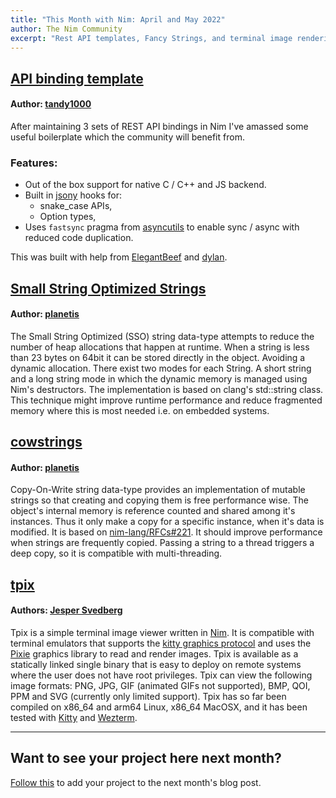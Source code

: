 ```yaml
---
title: "This Month with Nim: April and May 2022"
author: The Nim Community
excerpt: "Rest API templates, Fancy Strings, and terminal image rendering"
---
```



## [API binding template](https://github.com/tandy-1000/api-binding-template/)

#### Author: [tandy1000](https://github.com/tandy-1000)

After maintaining 3 sets of REST API bindings in Nim I've amassed some useful boilerplate which the community will benefit from.

### Features:
- Out of the box support for native C / C++ and JS backend.
- Built in [jsony](https://github.com/treeform/jsony/) hooks for:
   - snake_case APIs,
   - Option types,
- Uses `fastsync` pragma from [asyncutils](https://github.com/tandy-1000/asyncutils) to enable sync / async with reduced code duplication.

This was built with help from [ElegantBeef](https://github.com/beef331/) and [dylan](https://github.com/dylhack/).

## [Small String Optimized Strings](https://github.com/planetis-m/ssostrings)

#### Author: [planetis](https://github.com/planetis-m)

The Small String Optimized (SSO) string data-type attempts to reduce the number of heap allocations that happen at runtime.
When a string is less than 23 bytes on 64bit it can be stored directly in the object.
Avoiding a dynamic allocation.
There exist two modes for each String.
A short string and a long string mode in which the dynamic memory is managed using Nim's destructors.
The implementation is based on clang's std::string class.
This technique might improve runtime performance and reduce fragmented memory where this is most needed i.e. on embedded systems.


## [cowstrings](https://github.com/planetis-m/cowstrings)

#### Author: [planetis](https://github.com/planetis-m)

Copy-On-Write string data-type provides an implementation of mutable strings so that creating and copying them is free performance wise.
The object's internal memory is reference counted and shared among it's instances.
Thus it only make a copy for a specific instance, when it's data is modified.
It is based on [nim-lang/RFCs#221](https://github.com/nim-lang/RFCs/issues/221).
It should improve performance when strings are frequently copied.
Passing a string to a thread triggers a deep copy, so it is compatible with multi-threading.



## [tpix](https://github.com/jesvedberg/tpix)

#### Authors: [Jesper Svedberg](https://github.com/jesvedberg)

Tpix is a simple terminal image viewer written in [Nim](https://nim-lang.org/).
It is compatible with terminal emulators that supports the [kitty graphics protocol](https://sw.kovidgoyal.net/kitty/graphics-protocol/) and uses the [Pixie](https://github.com/treeform/pixie) graphics library to read and render images.
Tpix is available as a statically linked single binary that is easy to deploy on remote systems where the user does not have root privileges.
Tpix can view the following image formats: PNG, JPG, GIF (animated GIFs not supported), BMP, QOI, PPM and SVG (currently only limited support).
Tpix has so far been compiled on x86_64 and arm64 Linux, x86_64 MacOSX, and it has been tested with [Kitty](https://sw.kovidgoyal.net/kitty/) and [Wezterm](https://wezfurlong.org/wezterm/).


----

## Want to see your project here next month?

[Follow this](https://github.com/beef331/website#adding-your-project-to-month-with-nim)
to add your project to the next month's blog post.
